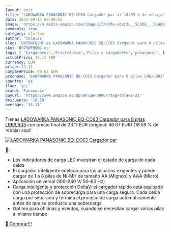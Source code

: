 ```yaml
---
layout: post
title: 'ŁADOWARKA PANASONIC BQ-CC63 Cargador par al 18.59 % de rebaja'
date: 2021-09-14 09:40:52
image: 'https://m.media-amazon.com/images/I/41Mu-o0vC3L._SL500_._SL400_.jpg'
comments: true
category: ofertas
author: 'tole.es'
slug: 'B075WFQ9MC-es ŁADOWARKA PANASONIC BQ-CC63 Cargador para 8 pilas LR6/LR03'
sku: 'B075WFQ9MC-es'
tags: [ 'Cargadores','Electrónica','Pilas y cargadores','panasonic', ]
actualPrice: 33.11 EUR
currency: EUR
price: 33.11
comparePrice: 40.67 EUR
prodname: 'ŁADOWARKA PANASONIC BQ-CC63 Cargador para 8 pilas LR6/LR03'
country: 'es'
flag: '🇪🇸'
brand: 'Panasonic'
buyurl: 'https://www.amazon.es/dp/B075WFQ9MC/?tag=tolees-21'
descuento: '18.59'
average: '33.11'
---
```


Tienes [ŁADOWARKA PANASONIC BQ-CC63 Cargador para 8 pilas LR6/LR03](https://www.amazon.es/dp/B075WFQ9MC/?tag=tolees-21) con precio final de  33.11 EUR (original: 40.67 EUR) (18.59 %  de rebaja) aqui!

[![ŁADOWARKA PANASONIC BQ-CC63 Cargador par](https://m.media-amazon.com/images/I/41Mu-o0vC3L._SL500_._SL400_.jpg)](https://www.amazon.es/dp/B075WFQ9MC/?tag=tolees-21)

🔎:

- Los indicadores de carga LED muestran el estado de carga de cada celda
- El cargador inteligente eneloop para los usuarios exigentes y puede cargar de 1 a 8 pilas de Ni-MH de tamaño AA (Mignon) y AAA (Micro)
- Aplicación universal (100–240 V/ 50–60 Hz)
- Carga inteligente y protección DeltaV: el cargador rápido está equipado con una protección de sobrecarga para una carga segura. Cada celda carga por separado y termina el proceso de carga automáticamente antes de que se produzca una sobrecarga
- Optimo para oficinas y eventos, cuando se necesitan cargar varias pilas al mismo tiempo

[🛒 Comprar!!!](https://www.amazon.es/dp/B075WFQ9MC/?tag=tolees-21)

